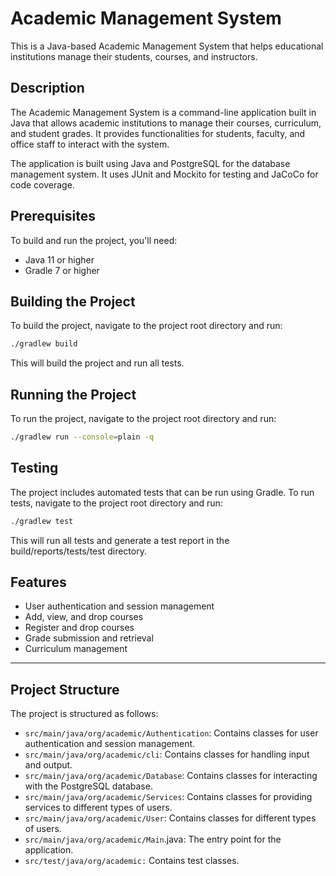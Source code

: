 # Academic Management System

This is a Java-based Academic Management System that helps educational institutions manage their students, courses, and instructors.

## Description

The Academic Management System is a command-line application built in Java that allows academic institutions to manage their courses, curriculum, and student grades. It provides functionalities for students, faculty, and office staff to interact with the system.

The application is built using Java and PostgreSQL for the database management system. It uses JUnit and Mockito for testing and JaCoCo for code coverage.

## Prerequisites

To build and run the project, you'll need:

- Java 11 or higher
- Gradle 7 or higher

## Building the Project

To build the project, navigate to the project root directory and run:


``` bash
./gradlew build
```

This will build the project and run all tests.

## Running the Project

To run the project, navigate to the project root directory and run:

```bash
./gradlew run --console=plain -q
```


## Testing

The project includes automated tests that can be run using Gradle. To run tests, navigate to the project root directory and run:

```bash
./gradlew test
```

This will run all tests and generate a test report in the build/reports/tests/test directory.

## Features

- User authentication and session management
- Add, view, and drop courses
- Register and drop courses
- Grade submission and retrieval
- Curriculum management

---
## Project Structure

The project is structured as follows:

- `src/main/java/org/academic/Authentication`: Contains classes for user authentication and session management.
- `src/main/java/org/academic/cli`: Contains classes for handling input and output.
- `src/main/java/org/academic/Database`: Contains classes for interacting with the PostgreSQL database.
- `src/main/java/org/academic/Services`: Contains classes for providing services to different types of users.
- `src/main/java/org/academic/User`: Contains classes for different types of users.
- `src/main/java/org/academic/Main`.java: The entry point for the application.
- `src/test/java/org/academic:` Contains test classes.